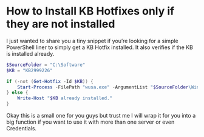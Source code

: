 # How to Install KB Hotfixes only if they are not installed


 I just wanted to share you a tiny snippet if you’re looking for a simple PowerShell liner to simply get a KB Hotfix installed. It also verifies if the KB is installed already.

 <!--more-->

```powershell
$SourceFolder = "C:\Software"
$KB = "KB2999226"

if (-not (Get-Hotfix -Id $KB)) {
    Start-Process -FilePath "wusa.exe" -ArgumentList "$SourceFolder\Windows8.1-KB2999226-x64.msu /quiet /norestart" -Wait
} else {
    Write-Host "$KB already installed."
}
```

Okay this is a small one for you guys but trust me I will wrap it for you into a big function if you want to use it with more than one server or even Credentials.



